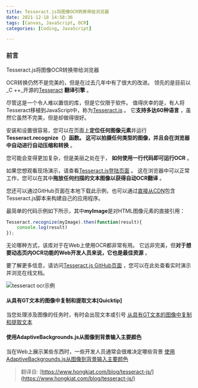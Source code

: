 ```yaml
---
title: Tesseract.js将图像OCR转换带给浏览器
date: 2021-12-18 14:58:36
tags: [Canvas, JavaScript, OCR]
categories: [Coding, JavaScript]

---
```


 ### 前言

Tesseract.js将图像OCR转换带给浏览器

OCR转换仍然不是完美的，但是在过去几年中有了很大的改进。 领先的是目前以_C ++_开源的[Tesseract](https://github.com/tesseract-ocr/tesseract) **翻译引擎** 。

尽管这是一个令人难以置信的库，但是它仅限于软件。 值得庆幸的是，有人将Tesseract移植到JavaScript中，称为[Tesseract.js](http://tesseract.projectnaptha.com/) 。 它**支持多达60种语言** ，虽然它虽然不完美，但是却做得很好。

安装和设置很容易，您可以在页面上**定位任何图像元素**并运行**Tesseract.recognize（）**函数。 这可以拍摄任何类型的图像，并且会在浏览器中自动进行自动**压缩和转换** 。

您可能会变得更加复杂，但是美丽之处在于， **如何使用一行代码即可运行OCR** 。

如果您想观看现场演示，请查看[Tesseract.js登陆页面](http://tesseract.projectnaptha.com/) 。 这在浏览器中可以正常工作，您可以在其中**拖放任何扫描的文本图像以获得自动OCR翻译** 。


您还可以通过GitHub页面在本地下载此示例，也可以通过[直接从CDN](https://cdn.rawgit.com/naptha/tesseract.js/1.0.10/dist/tesseract.js)包含Tesseract.js脚本来构建自己的应用程序。

最简单的代码示例如下所示，其中**myImage**是对HTML图像元素的直接引用：

```javascript
Tesseract.recognize(myImage).then(function(result){
    console.log(result)
});

```

无论哪种方式，该库对于在Web上使用OCR都非常有用。 它远非完美，但**对于想要动态页内OCR功能的Web开发人员来说，**它也是**最佳资源** 。

要了解更多信息，请访问[Tesseract.js GitHub页面](https://github.com/naptha/tesseract.js) ，您可以在此处查看实时演示并浏览在线文档。

![tesseract ocr示例](https://s2.loli.net/2023/07/03/Iarm8v7R6xsJ1DA.jpg)

#### 从具有GT文本的图像中复制和提取文本\[Quicktip\]

当您处理涉及图像的任务时，有时会出现文本或引号
[从具有GT文本的图像中复制和提取文本](https://www.hongkiat.com/blog/copy-image-text/)

#### 使用AdaptiveBackgrounds.js从图像到背景输入主要颜色
当在Web上展示某些东西时，一些开发人员通常会很难决定哪些背景
[使用AdaptiveBackgrounds.js从图像到背景输入主要颜色](https://www.hongkiat.com/blog/image-dominant-color-background-adaptivebackgroud-js/)



> 翻译自: [https://www.hongkiat.com/blog/tesseract-js/](https://www.hongkiat.com/blog/tesseract-js/)

